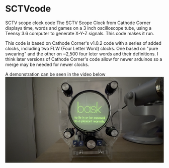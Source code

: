 # SCTVcode
SCTV scope clock code
The SCTV Scope Clock from Cathode Corner displays time, words and games on a 3 inch oscilloscope tube, using a Teensy 3.6 computer to generate X-Y-Z signals. 
This code makes it run. 

This code is based on Cathode Corner's v1.0.2 code with a series of added clocks, including two FLW (Four Letter Word) clocks. One based on "pure swearing" and the other on ~2,500 four leter words and their definitions. I think later versions of Cathode Corner's code allow for newer arduinos so a merge may be needed for newer clocks.

A demonstration can be seen in the video below
[![YouTubeVideo](/Screenshots/Video.png)](https://youtu.be/ui1L9TtrJrA)
